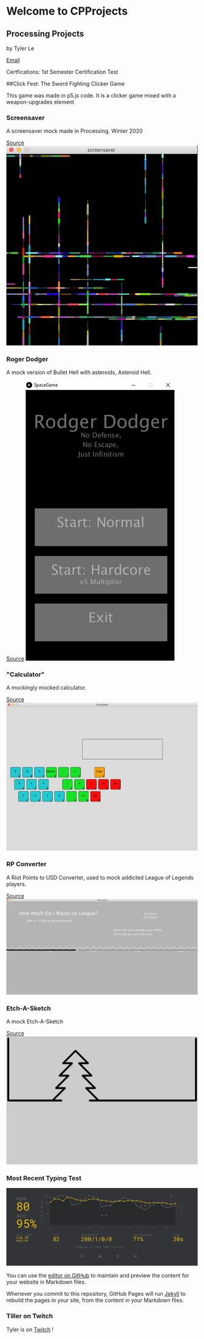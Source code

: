 # Welcome to CPProjects

## Processing Projects
by Tyler Le

[Email](https://tylervlogs.tl@gmail.com)

Certfications: 1st Semester Certification Test

##Click Fest: The Sword Fighting Clicker Game

This game was made in p5.js code. It is a clicker game mixed with a weapon-upgrades element

<script src="https://TylerLeCmd.github.io/CPProjects/FinalProject2021/[filename].js"></script>

### Screensaver

A screensaver mock made in Processing. Winter 2020

[Source](https://github.com/TylerLeCmd/CPProjects/tree/gh-pages/SRC)
![Screen Saver](https://github.com/TylerLeCmd/CPProjects/blob/gh-pages/images/Screen%20Shot%202021-03-22%20at%201.18.57%20PM.png?raw=true)

### Roger Dodger

A mock version of Bullet Hell with asteroids, Asteroid Hell.

[Source](https://github.com/TylerLeCmd/CPProjects/tree/gh-pages/SRC)
![SpaceGame](https://github.com/TylerLeCmd/CPProjects/blob/gh-pages/images/spacegame.png?raw=true)

### "Calculator"

A mockingly mocked calculator. 

[Source](https://github.com/TylerLeCmd/CPProjects/tree/gh-pages/SRC)
![Calculator](https://github.com/TylerLeCmd/CPProjects/blob/gh-pages/images/Screen%20Shot%202021-04-22%20at%201.29.56%20PM.png?raw=true)

### RP Converter

A Riot Points to USD Converter, used to mock addicted League of Legends players. 

[Source](https://github.com/TylerLeCmd/CPProjects/tree/gh-pages/SRC)
![Converter](https://github.com/TylerLeCmd/CPProjects/blob/gh-pages/images/Screen%20Shot%202021-04-22%20at%201.50.58%20PM.png?raw=true)

### Etch-A-Sketch

A mock Etch-A-Sketch

[Source](https://github.com/TylerLeCmd/CPProjects/tree/gh-pages/SRC)
![Converter](https://github.com/TylerLeCmd/CPProjects/blob/gh-pages/images/line-000323.png?raw=true)

### Most Recent Typing Test
![Typing_Tests](https://github.com/TylerLeCmd/CPProjects/blob/gh-pages/images/Screenshot%202021-04-21%20211542.png?raw=true)

You can use the [editor on GitHub](https://github.com/TylerLeCmd/CPProjects/edit/gh-pages/index.md) to maintain and preview the content for your website in Markdown files.

Whenever you commit to this repository, GitHub Pages will run [Jekyll](https://jekyllrb.com/) to rebuild the pages in your site, from the content in your Markdown files.

### Tiller on Twitch

Tyler is on [Twitch](https://twitch.tv/tillerlis/) !


